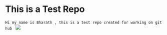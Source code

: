 # This is a Test Repo
 ```Hi my name is Bharath , this is a test repo created for working on git hub ```
 ![](bpusulur.jpg)